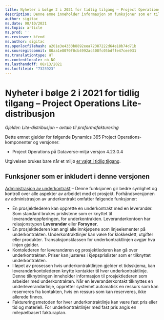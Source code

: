 ```yaml
---
title: Nyheter i bølge 2 i 2021 for tidlig tilgang – Project Operations Lite-distribusjon
description: Denne emne inneholder informasjon om funksjoner som er tilgjengelige i utgivelsen for bølge 2 i 2021 for tidlig tilgang av Project Operations Lite-distribusjon.
author: sigitac
ms.date: 08/10/2021
ms.topic: article
ms.prod: ''
ms.reviewer: kfend
ms.author: sigitac
ms.openlocfilehash: a201e3e4333b8892eea72387222d64e18b74d71b
ms.sourcegitcommit: 80aa1e8070f0cb4992ac408fc05bdffe47cee931
ms.translationtype: HT
ms.contentlocale: nb-NO
ms.lasthandoff: 08/13/2021
ms.locfileid: "7323923"
---
```

# <a name="whats-new-2021-wave-2-early-access---project-operations-lite-deployment"></a>Nyheter i bølge 2 i 2021 for tidlig tilgang – Project Operations Lite-distribusjon

_Gjelder: Lite-distribusjon – avtale til proformafakturering_

Dette emnet gjelder for følgende Dynamics 365 Project Operations-komponenter og versjoner:

  - Project Operations på Dataverse-miljø versjon 4.23.0.4

Utgivelsen brukes bare når et miljø [er valgt i tidlig tilgang](/power-platform/admin/opt-in-early-access-updates#how-to-enable-early-access-updates).

## <a name="features-included-in-this-release"></a>Funksjoner som er inkludert i denne versjonen

[Administrasjon av underkontrakt](../subcontracting/subcontracting_EA_scope.md) – Denne funksjonen gir bedre synlighet og kontroll over alle aspekter av arbeidet med et prosjekt. Forhåndsversjonen av administrasjon av underkontrakt omfatter følgende funksjoner:

  - En prosjektlederen kan opprette en underkontrakt med en leverandør. Som standard brukes prislistene som er knyttet til leverandøroppføringen, for underkontrakten. Leverandørkontoen har relasjonstypen **Leverandør** eller **Forsyner**.
  - En prosjektlederen kan angi alle innkjøpene som linjeelementer på underkontrakten. Underkontraktlinjer kan være for klokkeslett, utgifter eller produkter. Transaksjonsklassen for underkontraktlinjen avgjør hva linjen gjelder.
  - Kontolederen for leverandøren og prosjektlederen kan gå over underkontrakten. Priser kan justeres i kjøpsprislister som er tilknyttet underkontrakten.
  - I løpet av prosessen hvis underkontraktlinjen gjelder et tidsskjema, kan leverandørkontolederen knytte kontakter til hver underkontraktlinje. Denne tilknytningen inneholder informasjon til prosjektlederen som arbeider med underkontrakten. Når en leverandørkontakt tilknyttes en underleverandørlinje, oppretter systemet automatisk en ressurs som kan reserveres fra kontakten, hvis en ressurs som kan reserveres, ikke allerede finnes.
  - Faktureringsmetoden for hver underkontraktlinje kan være fast pris eller tid og materiell. For underkontraktlinjer med fast pris angis en milepælbasert fakturaplan.
